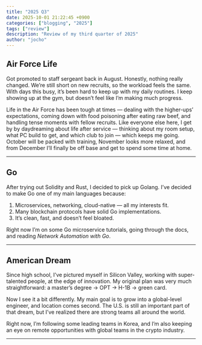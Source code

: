 ```yaml
---
title: "2025 Q3"
date: 2025-10-01 21:22:45 +0900
categories: ["blogging", "2025"]
tags: ["review"]
description: "Review of my third quarter of 2025"
author: "jocho"
---
```


## Air Force Life  

Got promoted to staff sergeant back in August. Honestly, nothing really changed. We’re still short on new recruits, so the workload feels the same. With days this busy, it’s been hard to keep up with my daily routines. I keep showing up at the gym, but doesn’t feel like I’m making much progress.

Life in the Air Force has been tough at times — dealing with the higher-ups’ expectations, coming down with food poisoning after eating raw beef, and handling tense moments with fellow recruits. Like everyone else here, I get by by daydreaming about life after service — thinking about my room setup, what PC build to get, and which club to join — which keeps me going. October will be packed with training, November looks more relaxed, and from December I’ll finally be off base and get to spend some time at home.


---

## Go  

After trying out Solidity and Rust, I decided to pick up Golang. I’ve decided to make Go one of my main languages because:
1. Microservices, networking, cloud-native — all my interests fit.  
2. Many blockchain protocols have solid Go implementations.  
3. It’s clean, fast, and doesn’t feel bloated.  

Right now I’m on some Go microservice tutorials, going through the docs, and reading *Network Automation with Go*.  

---

## American Dream  

Since high school, I’ve pictured myself in Silicon Valley, working with super-talented people, at the edge of innovation. My original plan was very much straightforward: a master’s degree → OPT → H-1B → green card.  

Now I see it a bit differently. My main goal is to grow into a global-level engineer, and location comes second. The U.S. is still an important part of that dream, but I’ve realized there are strong teams all around the world.  

Right now, I’m following some leading teams in Korea, and I’m also keeping an eye on remote opportunities with global teams in the crypto industry.  

---

